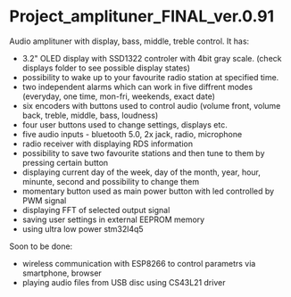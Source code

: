# Project_amplituner_FINAL_ver.0.91

Audio amplituner with display, bass, middle, treble control. It has:

 - 3.2" OLED display with SSD1322 controler with 4bit gray scale. (check displays folder to see possible display states)
 - possibility to wake up to your favourite radio station at specified time.
 - two independent alarms which can work in five diffrent modes (everyday, one time, mon-fri, weekends, exact date)
 - six encoders with buttons used to control audio (volume front, volume back, treble, middle, bass, loudness)
 - four user buttons used to change settings, displays etc.
 - five audio inputs - bluetooth 5.0, 2x jack, radio, microphone
 - radio receiver with displaying RDS information 
 - possibility to save two favourite stations and then tune to them by pressing certain button
 - displaying current day of the week, day of the month, year, hour, minunte, second and possibility to change them
 - momentary button used as main power button with led controlled by PWM signal
 - displaying FFT of selected output signal
 - saving user settings in external EEPROM memory
 - using ultra low power stm32l4q5 


Soon to be done:

 - wireless communication with ESP8266 to control parametrs via smartphone, browser
 - playing audio files from USB disc using CS43L21 driver